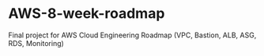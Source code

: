 # AWS-8-week-roadmap
Final project for AWS Cloud Engineering Roadmap (VPC, Bastion, ALB, ASG, RDS, Monitoring)
